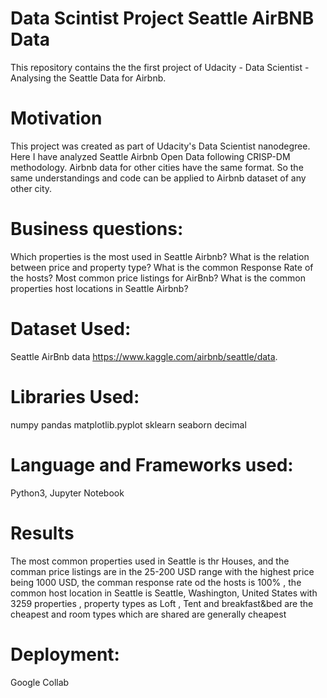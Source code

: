 # Data Scintist Project Seattle AirBNB Data
This repository contains the the first project of Udacity - Data Scientist - Analysing the Seattle Data for Airbnb.

# Motivation
This project was created as part of Udacity's Data Scientist nanodegree. Here I have analyzed Seattle Airbnb Open Data following CRISP-DM methodology. Airbnb data for other cities have the same format. So the same understandings and code can be applied to Airbnb dataset of any other city.

# Business questions:

Which properties is the most used in Seattle Airbnb? 
What is the relation between price and property type? 
What is the common Response Rate of the hosts? 
Most common price listings for AirBnb?
What is the common properties host locations in Seattle Airbnb?

# Dataset Used:
Seattle AirBnb data https://www.kaggle.com/airbnb/seattle/data.

# Libraries Used:
numpy pandas matplotlib.pyplot sklearn seaborn decimal

# Language and Frameworks used:
Python3, Jupyter Notebook

# Results
The most common properties used in Seattle is thr Houses, and the comman price listings are in the 25-200 USD range with the highest price being 1000 USD, the comman response rate od the hosts is 100% , the  common host location in Seattle is Seattle, Washington, United States with 3259 properties , property types as   Loft , Tent and breakfast&bed  are the cheapest and room types which are shared are generally cheapest


# Deployment:
Google Collab
